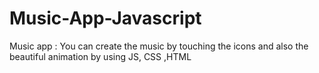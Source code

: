 # Music-App-Javascript
Music app : You can create the music by touching the icons and also the beautiful animation by using JS, CSS ,HTML
